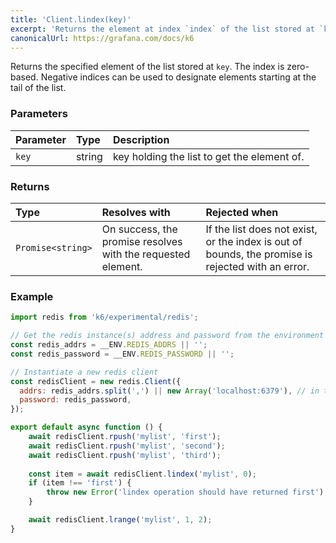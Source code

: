 ```yaml
---
title: 'Client.lindex(key)'
excerpt: 'Returns the element at index `index` of the list stored at `key`.'
canonicalUrl: https://grafana.com/docs/k6
---
```


Returns the specified element of the list stored at `key`. The index is zero-based. Negative indices can be used to designate elements starting at the tail of the list.

### Parameters

| Parameter | Type   | Description                                 |
| :-------- | :----- | :------------------------------------------ |
| `key`     | string | key holding the list to get the element of. |


### Returns

| Type              | Resolves with                                                | Rejected when                                                                                     |
| :---------------- | :----------------------------------------------------------- | :------------------------------------------------------------------------------------------------ |
| `Promise<string>` | On success, the promise resolves with the requested element. | If the list does not exist, or the index is out of bounds, the promise is rejected with an error. |

### Example

<CodeGroup labels={[]}>

```javascript
import redis from 'k6/experimental/redis';

// Get the redis instance(s) address and password from the environment
const redis_addrs = __ENV.REDIS_ADDRS || '';
const redis_password = __ENV.REDIS_PASSWORD || '';

// Instantiate a new redis client
const redisClient = new redis.Client({
  addrs: redis_addrs.split(',') || new Array('localhost:6379'), // in the form of 'host:port', separated by commas
  password: redis_password,
});

export default async function () {
    await redisClient.rpush('mylist', 'first');
    await redisClient.rpush('mylist', 'second');
    await redisClient.rpush('mylist', 'third');
    
    const item = await redisClient.lindex('mylist', 0);
    if (item !== 'first') {
        throw new Error('lindex operation should have returned first');
    }

    await redisClient.lrange('mylist', 1, 2);
}
```

</CodeGroup>